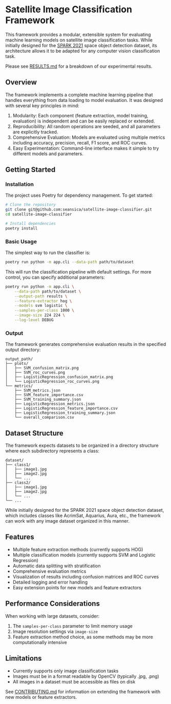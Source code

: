 # Satellite Image Classification Framework

This framework provides a modular, extensible system for evaluating machine learning models on satellite image classification tasks. While initially designed for the [SPARK 2021](https://cvi2.uni.lu/spark-2021-dataset/) space object detection dataset, its architecture allows it to be adapted for any computer vision classification task.

Please see [RESULTS.md](./RESULTS.md) for a breakdown of our experimental results.

## Overview

The framework implements a complete machine learning pipeline that handles everything from data loading to model evaluation. It was designed with several key principles in mind:

1. Modularity: Each component (feature extraction, model training, evaluation) is independent and can be easily replaced or extended.
2. Reproducibility: All random operations are seeded, and all parameters are explicitly tracked.
3. Comprehensive Evaluation: Models are evaluated using multiple metrics including accuracy, precision, recall, F1 score, and ROC curves.
4. Easy Experimentation: Command-line interface makes it simple to try different models and parameters.

## Getting Started

### Installation

The project uses Poetry for dependency management. To get started:

```bash
# Clone the repository
git clone git@github.com:seansica/satellite-image-classifier.git
cd satellite-image-classifier

# Install dependencies
poetry install
```

### Basic Usage

The simplest way to run the classifier is:

```bash
poetry run python -m app.cli --data-path path/to/dataset
```

This will run the classification pipeline with default settings. For more control, you can specify additional parameters:

```bash
poetry run python -m app.cli \
    --data-path path/to/dataset \
    --output-path results \
    --feature-extractor hog \
    --models svm logistic \
    --samples-per-class 1000 \
    --image-size 224 224 \
    --log-level DEBUG
```

### Output

The framework generates comprehensive evaluation results in the specified output directory:

```
output_path/
├── plots/
│   ├── SVM_confusion_matrix.png
│   ├── SVM_roc_curves.png
│   ├── LogisticRegression_confusion_matrix.png
│   └── LogisticRegression_roc_curves.png
└── metrics/
    ├── SVM_metrics.json
    ├── SVM_feature_importance.csv
    ├── SVM_training_summary.json
    ├── LogisticRegression_metrics.json
    ├── LogisticRegression_feature_importance.csv
    ├── LogisticRegression_training_summary.json
    └── overall_comparison.csv
```

## Dataset Structure

The framework expects datasets to be organized in a directory structure where each subdirectory represents a class:

```
dataset/
├── class1/
│   ├── image1.jpg
│   ├── image2.jpg
│   └── ...
├── class2/
│   ├── image1.jpg
│   ├── image2.jpg
│   └── ...
└── ...
```

While initially designed for the SPARK 2021 space object detection dataset, which includes classes like AcrimSat, Aquarius, Aura, etc., the framework can work with any image dataset organized in this manner.

## Features

- Multiple feature extraction methods (currently supports HOG)
- Multiple classification models (currently supports SVM and Logistic Regression)
- Automatic data splitting with stratification
- Comprehensive evaluation metrics
- Visualization of results including confusion matrices and ROC curves
- Detailed logging and error handling
- Easy extension points for new models and feature extractors

## Performance Considerations

When working with large datasets, consider:

1. The `samples-per-class` parameter to limit memory usage
2. Image resolution settings via `image-size`
3. Feature extraction method choice, as some methods may be more computationally intensive

## Limitations

- Currently supports only image classification tasks
- Images must be in a format readable by OpenCV (typically .jpg, .png)
- All images in a dataset must be accessible as files on disk

See [CONTRIBUTING.md](./CONTRIBUTING.md) for information on extending the framework with new models or feature extractors.